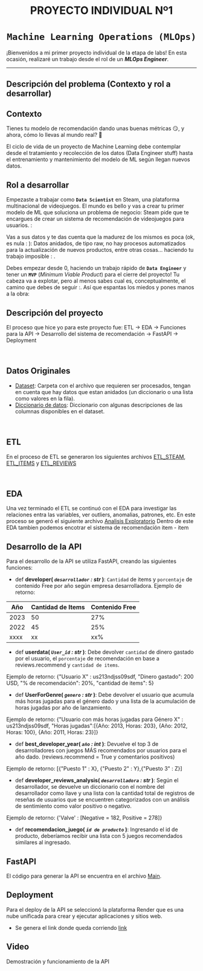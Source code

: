 # <h1 align=center> **PROYECTO INDIVIDUAL Nº1** </h1>

# <h1 align=center>**`Machine Learning Operations (MLOps)`**</h1>

¡Bienvenidos a mi primer proyecto individual de la etapa de labs! En esta ocasión, realizaré un trabajo desde el rol de un ***MLOps Engineer***.

<hr>  

## **Descripción del problema (Contexto y rol a desarrollar)**

## Contexto

Tienes tu modelo de recomendación dando unas buenas métricas :smirk:, y ahora, cómo lo llevas al mundo real? :eyes:

El ciclo de vida de un proyecto de Machine Learning debe contemplar desde el tratamiento y recolección de los datos (Data Engineer stuff) hasta el entrenamiento y mantenimiento del modelo de ML según llegan nuevos datos.


## Rol a desarrollar

Empezaste a trabajar como **`Data Scientist`** en Steam, una plataforma multinacional de videojuegos. El mundo es bello y vas a crear tu primer modelo de ML que soluciona un problema de negocio: Steam pide que te encargues de crear un sistema de recomendación de videojuegos para usuarios. :

Vas a sus datos y te das cuenta que la madurez de los mismos es poca (ok, es nula : ): Datos anidados, de tipo raw, no hay procesos automatizados para la actualización de nuevos productos, entre otras cosas… haciendo tu trabajo imposible : . 

Debes empezar desde 0, haciendo un trabajo rápido de **`Data Engineer`** y tener un **`MVP`** (_Minimum Viable Product_) para el cierre del proyecto! Tu cabeza va a explotar, pero al menos sabes cual es, conceptualmente, el camino que debes de seguir :. Así que espantas los miedos y pones manos a la obra:

## Descripción del proyecto

El proceso que hice yo para este proyecto fue: ETL -> EDA -> Funciones para la API -> Desarrollo del sistema de recomendación -> FastAPI -> Deployment

<br/>

## **Datos Originales**

+ [Dataset](https://drive.google.com/drive/folders/1HqBG2-sUkz_R3h1dZU5F2uAzpRn7BSpj): Carpeta con el archivo que requieren ser procesados, tengan en cuenta que hay datos que estan anidados (un diccionario o una lista como valores en la fila).
+ [Diccionario de datos](https://docs.google.com/spreadsheets/d/1-t9HLzLHIGXvliq56UE_gMaWBVTPfrlTf2D9uAtLGrk/edit?usp=drive_link): Diccionario con algunas descripciones de las columnas disponibles en el dataset.
<br/>

## ETL

En el proceso de ETL se generaron los siguientes archivos [ETL_STEAM](ETL_Juegos.ipynb), [ETL_ITEMS](ETL_Items.ipynb) y [ETL_REVIEWS](ETL_Reviews.ipynb)

<br/>

## EDA

Una vez terminado el ETL  se continuó con el EDA para investigar las relaciones entra las variables, ver outliers, anomalias, patrones, etc. 
En este proceso se generó el siguiente archivo [Analisis Exploratorio](EDA.ipynb)
Dentro de este EDA tambien podemos encotrar el sistema de recomendación item - item

## Desarrollo de la API

Para el desarrollo de la API se utiliza FastAPI, creando las siguientes funciones:
+ def **developer( *`desarrollador` : str* )**:
    `Cantidad` de items y `porcentaje` de contenido Free por año según empresa desarrolladora. 
Ejemplo de retorno:

| Año  | Cantidad de Items | Contenido Free  |
|------|-------------------|------------------|
| 2023 | 50                | 27%              |
| 2022 | 45                | 25%              |
| xxxx | xx                | xx%              |


+ def **userdata( *`User_id` : str* )**:
    Debe devolver `cantidad` de dinero gastado por el usuario, el `porcentaje` de recomendación en base a reviews.recommend y `cantidad de items`.

Ejemplo de retorno: {"Usuario X" : us213ndjss09sdf, "Dinero gastado": 200 USD, "% de recomendación": 20%, "cantidad de items": 5}

+ def **UserForGenre( *`genero` : str* )**:
    Debe devolver el usuario que acumula más horas jugadas para el género dado y una lista de la acumulación de horas jugadas por año de lanzamiento.

Ejemplo de retorno: {"Usuario con más horas jugadas para Género X" : us213ndjss09sdf,
			     "Horas jugadas":[{Año: 2013, Horas: 203}, {Año: 2012, Horas: 100}, {Año: 2011, Horas: 23}]}
	
+ def **best_developer_year( *`año` : int* )**:
   Devuelve el top 3 de desarrolladores con juegos MÁS recomendados por usuarios para el año dado. (reviews.recommend = True y comentarios positivos)
  
Ejemplo de retorno: [{"Puesto 1" : X}, {"Puesto 2" : Y},{"Puesto 3" : Z}]

+ def **developer_reviews_analysis( *`desarrolladora` : str* )**:
    Según el desarrollador, se devuelve un diccionario con el nombre del desarrollador como llave y una lista con la cantidad total 
    de registros de reseñas de usuarios que se encuentren categorizados con un análisis de sentimiento como valor positivo o negativo.

Ejemplo de retorno: {'Valve' : [Negative = 182, Positive = 278]}

+ def **recomendacion_juego( *`id de producto`* )**:
    Ingresando el id de producto, deberíamos recibir una lista con 5 juegos recomendados similares al ingresado.

## FastAPI

El código para generar la API se encuentra en el archivo [Main](/main.py).

## Deployment
Para el deploy de la API se seleccionó la plataforma Render que es una nube unificada para crear y ejecutar aplicaciones y sitios web.

* Se genera el link donde queda corriendo [link](https://proyecto-individual-maxi-1.onrender.com)

## Video
Demostración y funcionamiento de la API 



  













